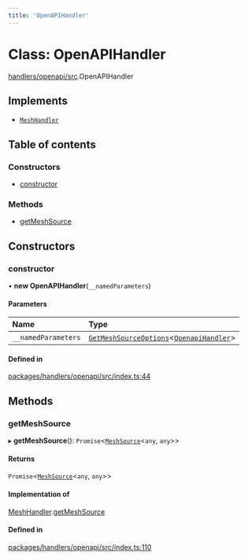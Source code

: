 ```yaml
---
title: 'OpenAPIHandler'
---
```


# Class: OpenAPIHandler

[handlers/openapi/src](../modules/handlers_openapi_src).OpenAPIHandler

## Implements

- [`MeshHandler`](/docs/api/interfaces/types_src.MeshHandler)

## Table of contents

### Constructors

- [constructor](handlers_openapi_src.OpenAPIHandler#constructor)

### Methods

- [getMeshSource](handlers_openapi_src.OpenAPIHandler#getmeshsource)

## Constructors

### constructor

• **new OpenAPIHandler**(`__namedParameters`)

#### Parameters

| Name | Type |
| :------ | :------ |
| `__namedParameters` | [`GetMeshSourceOptions`](../modules/types_src#getmeshsourceoptions)<[`OpenapiHandler`](/docs/api/interfaces/types_src.YamlConfig.OpenapiHandler)\> |

#### Defined in

[packages/handlers/openapi/src/index.ts:44](https://github.com/Urigo/graphql-mesh/blob/master/packages/handlers/openapi/src/index.ts#L44)

## Methods

### getMeshSource

▸ **getMeshSource**(): `Promise`<[`MeshSource`](../modules/types_src#meshsource)<`any`, `any`\>\>

#### Returns

`Promise`<[`MeshSource`](../modules/types_src#meshsource)<`any`, `any`\>\>

#### Implementation of

[MeshHandler](/docs/api/interfaces/types_src.MeshHandler).[getMeshSource](/docs/api/interfaces/types_src.MeshHandler#getmeshsource)

#### Defined in

[packages/handlers/openapi/src/index.ts:110](https://github.com/Urigo/graphql-mesh/blob/master/packages/handlers/openapi/src/index.ts#L110)
